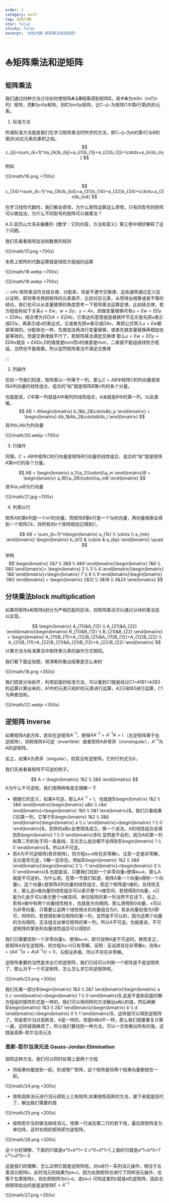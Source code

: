 ```yaml
---
order: 3
category: math
tag: 线性代数
star: false
sticky: false
excerpt: '线性代数-矩阵乘法和逆矩阵'
---
```


# :boat:矩阵乘法和逆矩阵

## 矩阵乘法

我们通过四种方法讨论如何使矩阵**A**与**B**相乘得到矩阵**C**。其中**A**为mXn（m行n列）矩阵，而**B**为nXp矩阵，则**C**为mXp矩阵，记C~ij~为矩阵C中第i行第j列的元素。

1. 标准方法

所谓标准方法就是我们在学习矩阵乘法时所学的方法，即C~ij~为A的第i行与B的第j列对应元素的乘积之和。
$$
c_{ij}=\sum_{k=1}^na_{ik}b_{kj}=a_{i1}b_{1j}+a_{i2}b_{2j}+\cdots+a_{in}b_{nj}
$$
例如

![](/math/16.png =700x)

$$
c_{34}=\sum_{k=1}^na_{3k}b_{k4}=a_{31}b_{14}+a_{32}b_{24}+\cdots+a_{3n}b_{n4}
$$

在学习线性代数时，我们都会奇怪，为什么矩阵运算这么奇怪，只有同型号的矩阵可以做加法，为什么不同型号的矩阵可以做乘法？

A.D.亚历山大洛夫编著的《数学：它的内容，方法和意义》第三卷中很好解释了这个问题。

我们先看看矩阵加法和数乘的规则

![](/math/17.png =700x)

本质上矩阵的代数运算就是线性方程组的运算

![](/math/18.webp =700x)

![](/math/19.webp =700x)

::: info
矩阵乘法符合结合律、分配率，但是不遵守交换律，这些通常通过定义加以证明，即将等号两侧矩阵的元素乘开，比较对应元素，从而得出相等或者不等的结论。我们也可以从变量替换的角度思考一下矩阵乘法运算定律。比如结合律，若方程组有如下关系$u=Ew$，$w=Dy$，$y=Ax$，则做变量替换可有$u=Ew=EDy=EDAx$。结合律为$(ED)A=E(DA)$，它表达的意思就是替换环节无论是先把u表示成$EDy$，再表示成$x$的表达式，又或者先把$w$表示成$DAx$，再把公式带入$u=Ew$都是等效的。分配率也一样，先做加法再进行变量替换，或者先做变量替换再相加也是等效的。但是交换律就不行了，若矩阵乘法满足交换律 那么$u=Ew=EDy=EDAx$就会$=EADx$,$D$的维度是$kxm$而$x$的维度是$mxn$，二者就不能组成线性方程组，当然也不能相乘。所以显然矩阵乘法不满足交换律

:::

2. 列操作

在前一节我们知道，矩阵乘以一列等于一列，那么$C=AB$中矩阵$C$的列向量是矩阵$A$列向量的线性组合，组合的“权”就是矩阵$B$第n列的各个分量。

也就是说，$C$中第一列就是$A$中每列的线性组合，`权重`就是$B$中的第一列，以此类推。
$$
AB = A\begin{bmatrix} b_1&b_2&\cdots&b_p \end{bmatrix} = \begin{bmatrix} Ab_1&Ab_2&\cdots&Ab_i \end{bmatrix}
$$
其中$bi$,$Abi$为列向量

![](/math/20.webp =700x)

3. 行操作

同理，$C=AB$中矩阵$C$的行向量是矩阵$B$行向量的线性组合，组合的“权”就是矩阵$A$第m行的各个分量。

$$
AB = \begin{bmatrix} a_1\\a_2\\\vdots\\a_m \end{bmatrix}B = \begin{bmatrix} a_1B\\a_2B\\\vdots\\a_mB \end{bmatrix}
$$
其中$ai$,$aiB$为行向量

![](/math/21.jpg =700x)

4. 列乘以行

矩阵$A$的第$k$列是一个$m1$的向量，而矩阵$B$第$k$行是一个$1p$的向量，两向量相乘会得到一个矩阵$Ck$，将所有的$n$个矩阵相加记得到$C$。


$$
AB = \sum_{k=1}^n\begin{bmatrix} a_{1k} \\ \vdots \\ a_{mk} \end{bmatrix} \begin{bmatrix} b_{k1} & \cdots & a_{kp} \end{bmatrix} \quad
$$

举例
$$
\begin{bmatrix} 2&7 \\ 3&8 \\ 4&9 \end{bmatrix}\begin{bmatrix} 1&6 \\ 0&0 \end{bmatrix}= \begin{bmatrix} 2 \\ 3 \\ 4 \end{bmatrix}\begin{bmatrix} 1&6 \end{bmatrix}+\begin{bmatrix} 7 \\ 8 \\ 9 \end{bmatrix}\begin{bmatrix} 0&0 \end{bmatrix} = \begin{bmatrix} 2&12 \\ 3&18 \\ 4&24 \end{bmatrix}
$$

## 分块乘法block multiplication

如果将矩阵`A`和矩阵`B`划分为严格匹配的区块，则矩阵乘法可以通过分块的乘法加以实现。

$$
\begin{bmatrix} A_{11}&A_{12} \\ A_{21}&A_{22} \end{bmatrix}\begin{bmatrix} B_{11}&B_{12} \\ B_{21}&B_{22} \end{bmatrix} = \begin{bmatrix} A_{11}B_{11}+A_{12}B_{21}&A_{11}B_{12}+A_{12}B_{22} \\ A_{21}B_{11}+A_{22}B_{21}&A_{21}B_{12}+A_{22}B_{22} \end{bmatrix}
$$
计算方法与标准算法中矩阵里元素的操作方式相同。

我们看下面这张图，很清晰的看出结果是怎么来的

![](/math/18.png =350x)

我们把其分块拆开，利用前面的标准方法，可以看到C1就是经过C1=A1B1+A2B3的运算计算出来的，A1中的元素只和B1的元素进行运算，A2只和B3进行运算，C1为两者加和。

![](/math/22.webp =350x)

## 逆矩阵 Inverse

如果矩阵A是方阵，若存在逆矩阵$A^{-1}$，使得$AA^{-1}=A^{-1}A=I$ （左逆矩阵等于右逆矩阵），则称矩阵A可逆（invertible）或者矩阵A非奇异（nonsingular），$A^{-1}$为A的逆矩阵。

反之，如果A为奇异（singular），则其没有逆矩阵。它的行列式为0。

我们先来看看矩阵不可逆的例子。

$$
A = \begin{bmatrix} 1&2 \\ 3&6 \end{bmatrix}
$$
A为什么不可逆呢。我们用两种角度去理解一下
- 根据它的定义，如果A可逆，那么$AA^{-1}=I$，也就是$\begin{bmatrix} 1&2 \\ 3&6 \end{bmatrix}\begin{bmatrix} a&b \\ c&d \end{bmatrix}=\begin{bmatrix} 1&0 \\ 0&1 \end{bmatrix}$。我们只看结果C的第一列，它等于$\begin{bmatrix} 1&2 \\ 3&6 \end{bmatrix}\begin{bmatrix} a \\ c \end{bmatrix}=\begin{bmatrix} 1 \\ 0 \end{bmatrix}$。怎样的a和c会使得其成立，换一个说法，A的线性组合会得到$\begin{bmatrix} 1 \\ 0 \end{bmatrix}$吗  显然是不会的，因为A的第一列和第二列的处于同一条直线，无论怎么组合都不会得到$\begin{bmatrix} 1 \\ 0 \end{bmatrix}$。所以A不可逆。
- 若A为不可逆矩阵(奇异矩阵)，则方程`Ax=0`存在非零解`x`，注意一定是非零解，无论是否可逆，0解一定存在。例如$\begin{bmatrix} 1&2 \\ 3&6 \end{bmatrix}\begin{bmatrix} 2 \\ -1 \end{bmatrix}=\begin{bmatrix} 0 \\ 0 \end{bmatrix}$.也就是说，只要我们找到一个非零向量`x`使得`Ax=0`，那么A就是不可逆的。为什么呢。在第一节我们知道，矩阵A乘一个向量x得到一个向量c，这个向量c是矩阵A列向量的线性组合，若这个矩阵是n维的，且线性无关，那么这n维向量的线性组合可以表示整个n维空间，若想得到0向量，x只能为0,由于可以表示整个n维空间，单位矩阵的某一列当然不在话下。反之，若有n维中有两个向量线性相关，也就是方向相同。那么想得到0向量，x可以为非零向量，只需要让这两个线性相关的向量组合为0，其余向量权值为0即可，同样的，若想得到单位矩阵的某一列，显然是不可以的，因为这两个向量的方向相同，无法组合出单位矩阵的某一列。所以A不可逆。也就是说，不可逆矩阵的某些列向量线性组合可以得到0

我们只需要找到一个非零向量x，使得`Ax=0`，即可说明A是不可逆的。换而言之，若矩阵A存在逆矩阵，则方程Ax=0只有零解。证明：反设其存在非零解x，则有$x=(AA^{-1})x=A(A^{-1}x)=0$，与假设矛盾，所以不存在非零解。

逆矩阵重要的当然是求出它的逆矩阵，我们已经可以判断一个矩阵是不是逆矩阵了，那么对于一个可逆矩阵，怎么怎么求它的逆矩阵呢。

![](/math/23.png =300x)

我们先看一部分$\begin{bmatrix} 1&3 \\ 2&7 \end{bmatrix}\begin{bmatrix} a \\ c \end{bmatrix}=\begin{bmatrix} 1 \\ 0 \end{bmatrix}$,这是不是和前面的解方程组的矩阵形式是一样的，我们可以用同样的方法解出a和c的值，然后再解$\begin{bmatrix} 1&3 \\ 2&7 \end{bmatrix}\begin{bmatrix} b \\ d \end{bmatrix}=\begin{bmatrix} 0 \\ 1 \end{bmatrix}$，这样就可以得到逆矩阵了。但是若尔当对高斯说，A是一样的，但是b和d不一样，那么我们就要重复计算一遍，这样就很麻烦了。所以我们要找到一种方法，可以一次性解出所有的值。这就是高斯-若尔当消元法
### 高斯-若尔当消元法 Gauss-Jordan Elimination
按照这种方法，我们可以同时处理上面两个方程.
- 将结果向量放到一起，形成增广矩阵，这个矩阵是将两个结果向量都放在一起。

![](/math/24.png =200x)
- 按照高斯消元进行消元得到上三角矩阵,如果按照高斯的方法，接下来就是回代了，解出我们需要的值

![](/math/25.png =200x)

- 按照若尔当的做法继续消元，用第一行减去第二行的若干倍，最后原矩阵变为单位阵，这时右侧的矩阵即为逆矩阵。

![](/math/26.png =200x)

这十分好理解，下面的01就是a\*0+b\*1=-2 c\*0+d\*1=1,上面的10就是a\*1+b\*0=7 c\*1+d\*0=-3

这是我们的理解，怎么证明它就是逆矩阵呢。对`A`进行一系列消元操作，相当于左乘消元矩阵`E`，此时消元的结果为`EA=I`，因为右侧矩阵也进行了同样消元操作，也等于左乘矩阵`E`，则右侧矩阵为`EI=E`。由`EA=I` 可知这里的`E`就是`A`的逆矩阵，因此右侧矩阵给出的就是逆矩阵$E=A^{-1}$ 

![](/math/27.png =350x)